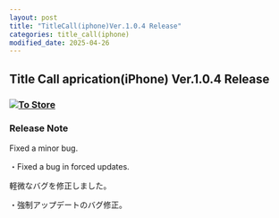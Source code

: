 ```yaml
---
layout: post
title: "TitleCall(iphone)Ver.1.0.4 Release"
categories: title_call(iphone)
modified_date: 2025-04-26
---
```


[link-3]: https://apple.co/4jAiQKn

## Title Call aprication(iPhone) Ver.1.0.4 Release

### [![To Store](/assets/title_call/qr-code.png)][link-3]

### Release Note

Fixed a minor bug.

・Fixed a bug in forced updates.

軽微なバグを修正しました。

・強制アップデートのバグ修正。

